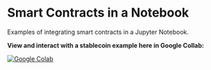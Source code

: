 # Smart Contracts in a Notebook

Examples of integrating smart contracts in a Jupyter Notebook. 

**View and interact with a stablecoin example here in Google Collab:**

[![Google Colab](https://colab.research.google.com/assets/colab-badge.svg)](https://colab.research.google.com/github/simular-fi/contracts_and_notebooks/blob/main/stablecoin.ipynb)

